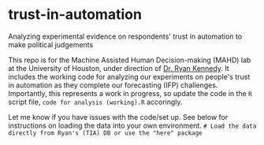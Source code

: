 # trust-in-automation
Analyzing experimental evidence on respondents' trust in automation to make political judgements

This repo is for the Machine Assisted Human Decision-making (MAHD) lab at the University of Houston, under direction of [Dr. Ryan Kennedy](https://ryanpkennedy.weebly.com/). It includes the working code for analyzing our experiments on people's trust in automation as they complete our forecasting (IFP) challenges. Importantly, this represents a work in progress, so update the code in the `R` script file, `code for analysis (working).R` accoringly.

Let me know if you have issues with the code/set up. See below for instructions on loading the data into your own environment. `# Load the data directly from Ryan's (TIA) DB or use the "here" package`
